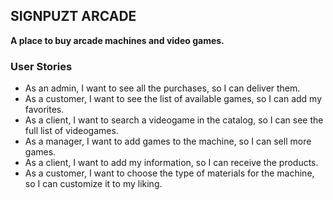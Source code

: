 ## SIGNPUZT ARCADE

**A place to buy arcade machines and video games.**

### User Stories

* As an admin, I want to see all the purchases, so I can deliver them.
* As a customer, I want to see the list of available games, so I can add my favorites.
* As a client, I want to search a videogame in the catalog, so I can see the full list of videogames.
* As a manager, I want to add games to the machine, so I can sell more games.
* As a client, I want to add my information, so I can receive the products.
* As a customer, I want to choose the type of materials for the machine, so I can customize it to my liking.